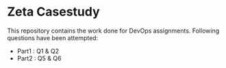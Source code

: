 <h1>Zeta Casestudy</h1>
This repository contains the work done for DevOps assignments. Following questions have been attempted:

* Part1 : Q1 & Q2
* Part2 : Q5 & Q6

